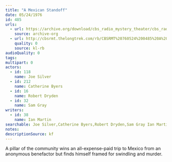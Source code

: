 ```yaml
---
title: "A Mexican Standoff"
date: 05/24/1976
id: 485
urls: 
  - url: https://archive.org/download/cbs_radio_mystery_theater/cbs_radio_mystery_theater-0451-0500.zip/cbs_radio_mystery_theater-0451-0500%2Fcbsrmt_0485_a_mexican_standoff.mp3
    source: archive-org
  - url: http://cbsrmt.thelongtrek.com/rb/CBSRMT%20760524%200485%20A%20Mexican%20Standoff_wbbm_rb.mp3
    quality: 0
    source: kl-rb
audioQuality: 0
tags: 
multipart: 0
actors:  
  - id: 118
    name: Joe Silver  
  - id: 212
    name: Catherine Byers  
  - id: 16
    name: Robert Dryden  
  - id: 32
    name: Sam Gray
writers:  
  - id: 38
    name: Ian Martin
searchable: Joe Silver,Catherine Byers,Robert Dryden,Sam Gray Ian Martin
notes: 
descriptionSource: kf
---
```

A pillar of the community wins an all-expense-paid trip to Mexico from an anonymous benefactor but finds himself framed for swindling and murder.